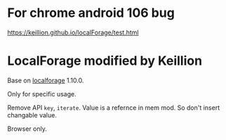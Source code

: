 # For chrome android 106 bug

https://keillion.github.io/localForage/test.html

# LocalForage modified by Keillion

Base on [localforage](https://github.com/localForage/localForage) 1.10.0.

Only for specific usage.

Remove API `key`, `iterate`. Value is a refernce in mem mod. So don't insert changable value.

Browser only.
